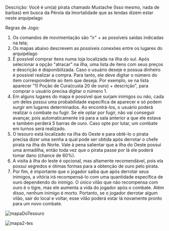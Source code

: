 Descrição:
   Você é um(a) pirata chamado Mustache (Isso mesmo, nada de barbas) em busca da Pérola da Imortalidade que as lendas dizem estar neste arquipelago

Regras de Jogo:
  1) Os comandos de movimentação são "ir" + as possíveis saídas indicadas na tela;
  2) Os mapas abaixo descrevem as possíveis conexões entre os lugares do arquipélago
  3) É possível comprar itens numa loja localizada na ilha do sul. Após selecionar a opção "atracar" na ilha, uma lista de itens com seus preços e descrição é disponibilizada. Caso o usuário deseje e possua dinheiro é possível realizar a compra. Para tanto, ele deve digitar o número do item correspondente ao item que deseja. Por exemplo, se na lista aparecer "1) Poção de Cura(custa 20 de ouro) + descrição", para comprar o usuário precisa digitar o número 1.
  4) Em alguns lugares do mapa é possível que surjam inimigos ou não, cada um deles possui uma probabilidade específica de aparecer e só podem surgir em lugares determinados. Ao encontrá-los, o usuário poderá realizar o combate ou fugir. Se ele optar por fugir, não vai conseguir avançar, pois automaticamente irá para a sala anterior a que ele estava e também perderá 5 barras de ouro. Caso opte por lutar, um combate em turnos será realizado.
  5) O tesouro está localizado na ilha do Oeste e para obtê-lo o pirata precisa dizer uma senha a qual pode ser obtida após derrotar o chefe pirata na ilha do Norte. Vale à pena salientar que a ilha do Oeste possui uma armadilha, então toda vez que o pirata passe por lá ele poderá tomar dano (chance de 60%).
  6) A visita à ilha do leste é opcional, mas altamente recomendável, pois ela possui segredos e ótimas formas para a obtenção de ouro pelo pirata.
  7) Por fim, é importante que o jogador saiba que após derrotar seus inimigos, a vitória irá recompensá-lo com uma quantidade específica de ouro dependendo do inimigo. O único vilão que não recompensa com ouro é o tigre, mas ele aumenta a vida do jogador após o combate. Além disso, nenhum inimigo é morto. Portanto, se o jogador derrotar algum vilão, sair do local e voltar, esse vilão poderá estar lá novamente pronto para um novo combate.

![mapaDoTesouro](https://user-images.githubusercontent.com/114308225/192175392-5408f9b7-a56e-4fbf-83ba-5627da951659.jpg)

![mapa2-tes](https://user-images.githubusercontent.com/114308225/192175535-c8d6f050-3764-49b7-bf95-e2e70032e1fc.jpg)
